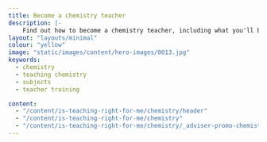 ```yaml
---
title: Become a chemistry teacher
description: |-
    Find out how to become a chemistry teacher, including what you'll be teaching and what funding is available to help you train.
layout: "layouts/minimal"
colour: "yellow"
image: "static/images/content/hero-images/0013.jpg"
keywords:
  - chemistry
  - teaching chemistry
  - subjects
  - teacher training

content:
  - "/content/is-teaching-right-for-me/chemistry/header"
  - "/content/is-teaching-right-for-me/chemistry"
  - "/content/is-teaching-right-for-me/chemistry/_adviser-promo-chemistry"
---
```

